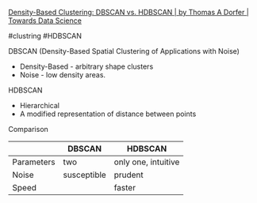 [Density-Based Clustering: DBSCAN vs. HDBSCAN | by Thomas A Dorfer | Towards Data Science](https://towardsdatascience.com/density-based-clustering-dbscan-vs-hdbscan-39e02af990c7)

#clustring #HDBSCAN

DBSCAN (Density-Based Spatial Clustering of Applications with Noise)
- Density-Based - arbitrary shape clusters
- Noise - low density areas.

HDBSCAN
- Hierarchical
- A modified representation of distance between points

Comparison

|  | DBSCAN | HDBSCAN |
| ---- | ---- | ---- |
| Parameters | two | only one, intuitive|
| Noise | susceptible | prudent |
| Speed | | faster |

